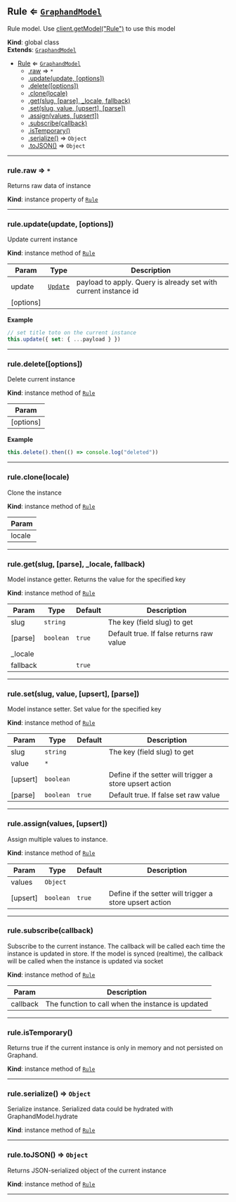 <a name="Rule"></a>

## Rule ⇐ [<code>GraphandModel</code>](GraphandModel.md#GraphandModel)
Rule model. Use [client.getModel("Rule")](Client.md#Client+getModel) to use this model

**Kind**: global class  
**Extends**: [<code>GraphandModel</code>](GraphandModel.md#GraphandModel)  

* [Rule](Rule.md#Rule) ⇐ [<code>GraphandModel</code>](GraphandModel.md#GraphandModel)
    * [.raw](#GraphandModel+raw) ⇒ <code>\*</code>
    * [.update(update, [options])](#GraphandModel+update)
    * [.delete([options])](#GraphandModel+delete)
    * [.clone(locale)](#GraphandModel+clone)
    * [.get(slug, [parse], _locale, fallback)](#GraphandModel+get)
    * [.set(slug, value, [upsert], [parse])](#GraphandModel+set)
    * [.assign(values, [upsert])](#GraphandModel+assign)
    * [.subscribe(callback)](#GraphandModel+subscribe)
    * [.isTemporary()](#GraphandModel+isTemporary)
    * [.serialize()](#GraphandModel+serialize) ⇒ <code>Object</code>
    * [.toJSON()](#GraphandModel+toJSON) ⇒ <code>Object</code>


* * *

<a name="GraphandModel+raw"></a>

### rule.raw ⇒ <code>\*</code>
Returns raw data of instance

**Kind**: instance property of [<code>Rule</code>](Rule.md#Rule)  

* * *

<a name="GraphandModel+update"></a>

### rule.update(update, [options])
Update current instance

**Kind**: instance method of [<code>Rule</code>](Rule.md#Rule)  

| Param | Type | Description |
| --- | --- | --- |
| update | [<code>Update</code>](typedef.md#Update) | payload to apply. Query is already set with current instance id |
| [options] |  |  |

**Example**  
```js
// set title toto on the current instance
this.update({ set: { ...payload } })
```

* * *

<a name="GraphandModel+delete"></a>

### rule.delete([options])
Delete current instance

**Kind**: instance method of [<code>Rule</code>](Rule.md#Rule)  

| Param |
| --- |
| [options] | 

**Example**  
```js
this.delete().then(() => console.log("deleted"))
```

* * *

<a name="GraphandModel+clone"></a>

### rule.clone(locale)
Clone the instance

**Kind**: instance method of [<code>Rule</code>](Rule.md#Rule)  

| Param |
| --- |
| locale | 


* * *

<a name="GraphandModel+get"></a>

### rule.get(slug, [parse], _locale, fallback)
Model instance getter. Returns the value for the specified key

**Kind**: instance method of [<code>Rule</code>](Rule.md#Rule)  

| Param | Type | Default | Description |
| --- | --- | --- | --- |
| slug | <code>string</code> |  | The key (field slug) to get |
| [parse] | <code>boolean</code> | <code>true</code> | Default true. If false returns raw value |
| _locale |  |  |  |
| fallback |  | <code>true</code> |  |


* * *

<a name="GraphandModel+set"></a>

### rule.set(slug, value, [upsert], [parse])
Model instance setter. Set value for the specified key

**Kind**: instance method of [<code>Rule</code>](Rule.md#Rule)  

| Param | Type | Default | Description |
| --- | --- | --- | --- |
| slug | <code>string</code> |  | The key (field slug) to get |
| value | <code>\*</code> |  |  |
| [upsert] | <code>boolean</code> |  | Define if the setter will trigger a store upsert action |
| [parse] | <code>boolean</code> | <code>true</code> | Default true. If false set raw value |


* * *

<a name="GraphandModel+assign"></a>

### rule.assign(values, [upsert])
Assign multiple values to instance.

**Kind**: instance method of [<code>Rule</code>](Rule.md#Rule)  

| Param | Type | Default | Description |
| --- | --- | --- | --- |
| values | <code>Object</code> |  |  |
| [upsert] | <code>boolean</code> | <code>true</code> | Define if the setter will trigger a store upsert action |


* * *

<a name="GraphandModel+subscribe"></a>

### rule.subscribe(callback)
Subscribe to the current instance. The callback will be called each time the instance is updated in store.
If the model is synced (realtime), the callback will be called when the instance is updated via socket

**Kind**: instance method of [<code>Rule</code>](Rule.md#Rule)  

| Param | Description |
| --- | --- |
| callback | The function to call when the instance is updated |


* * *

<a name="GraphandModel+isTemporary"></a>

### rule.isTemporary()
Returns true if the current instance is only in memory and not persisted on Graphand.

**Kind**: instance method of [<code>Rule</code>](Rule.md#Rule)  

* * *

<a name="GraphandModel+serialize"></a>

### rule.serialize() ⇒ <code>Object</code>
Serialize instance. Serialized data could be hydrated with GraphandModel.hydrate

**Kind**: instance method of [<code>Rule</code>](Rule.md#Rule)  

* * *

<a name="GraphandModel+toJSON"></a>

### rule.toJSON() ⇒ <code>Object</code>
Returns JSON-serialized object of the current instance

**Kind**: instance method of [<code>Rule</code>](Rule.md#Rule)  

* * *

